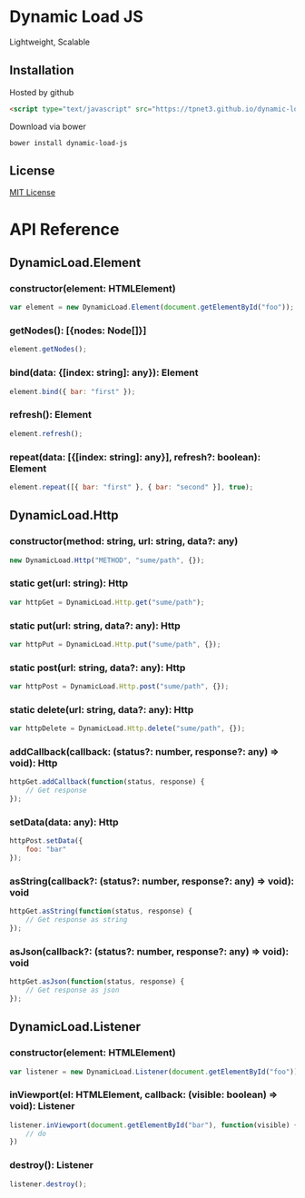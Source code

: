 # Dynamic Load JS
Lightweight, Scalable

## Installation
Hosted by github
```html
<script type="text/javascript" src="https://tpnet3.github.io/dynamic-load-js/dist/latest/DynamicLoad.min.js"></script>
```

Download via bower
```
bower install dynamic-load-js
```

## License
[MIT License](LICENSE)

# API Reference

## DynamicLoad.Element

### constructor(element: HTMLElement)
```javascript
var element = new DynamicLoad.Element(document.getElementById("foo"));
```

### getNodes(): [{nodes: Node[]}]
```javascript
element.getNodes();
```

### bind(data: {[index: string]: any}): Element
```javascript
element.bind({ bar: "first" });
```

### refresh(): Element
```javascript
element.refresh();
```

### repeat(data: [{[index: string]: any}], refresh?: boolean): Element
```javascript
element.repeat([{ bar: "first" }, { bar: "second" }], true);
```

## DynamicLoad.Http

### constructor(method: string, url: string, data?: any)
```javascript
new DynamicLoad.Http("METHOD", "sume/path", {});
```

### static get(url: string): Http
```javascript
var httpGet = DynamicLoad.Http.get("sume/path");
```

### static put(url: string, data?: any): Http
```javascript
var httpPut = DynamicLoad.Http.put("sume/path", {});
```

### static post(url: string, data?: any): Http
```javascript
var httpPost = DynamicLoad.Http.post("sume/path", {});
```

### static delete(url: string, data?: any): Http
```javascript
var httpDelete = DynamicLoad.Http.delete("sume/path", {});
```

### addCallback(callback: (status?: number, response?: any) => void): Http
```javascript
httpGet.addCallback(function(status, response) {
    // Get response
});
```

### setData(data: any): Http
```javascript
httpPost.setData({
    foo: "bar"
});
```

### asString(callback?: (status?: number, response?: any) => void): void
```javascript
httpGet.asString(function(status, response) {
    // Get response as string
});
```

### asJson(callback?: (status?: number, response?: any) => void): void
```javascript
httpGet.asJson(function(status, response) {
    // Get response as json
});
```

## DynamicLoad.Listener

### constructor(element: HTMLElement)
```javascript
var listener = new DynamicLoad.Listener(document.getElementById("foo"));
```

### inViewport(el: HTMLElement, callback: (visible: boolean) => void): Listener
```javascript
listener.inViewport(document.getElementById("bar"), function(visible) {
    // do
})
```

### destroy(): Listener
```javascript
listener.destroy();
```
